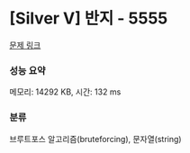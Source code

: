 # [Silver V] 반지 - 5555 

[문제 링크](https://www.acmicpc.net/problem/5555) 

### 성능 요약

메모리: 14292 KB, 시간: 132 ms

### 분류

브루트포스 알고리즘(bruteforcing), 문자열(string)

